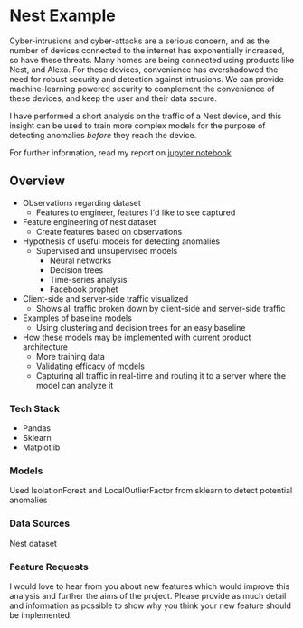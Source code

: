 # Nest Example

Cyber-intrusions and cyber-attacks are a serious concern, and as the number of devices connected to the internet has exponentially increased, so have these threats. Many homes are being connected using products like Nest, and Alexa. For these devices, convenience has overshadowed the need for robust security and detection against intrusions. We can provide machine-learning powered security to complement the convenience of these devices, and keep the user and their data secure. 

I have performed a short analysis on the traffic of a Nest device, and this insight can be used to train more complex models for the purpose of detecting anomalies *before* they reach the device.

For further information, read my report on [jupyter notebook](https://github.com/jonathanmendoza-tx/nest-example/blob/master/analysis.ipynb)

## Overview

- Observations regarding dataset
    - Features to engineer, features I'd like to see captured
- Feature engineering of nest dataset
    - Create features based on observations
- Hypothesis of useful models for detecting anomalies
    - Supervised and unsupervised models
        - Neural networks
        - Decision trees
        - Time-series analysis
        - Facebook prophet
- Client-side and server-side traffic visualized
    - Shows all traffic broken down by client-side and server-side traffic
- Examples of baseline models
    - Using clustering and decision trees for an easy baseline
- How these models may be implemented with current product architecture
    - More training data
    - Validating efficacy of models
    - Capturing all traffic in real-time and routing it to a server where the model can analyze it

### Tech Stack

- Pandas
- Sklearn
- Matplotlib

### Models

Used IsolationForest and LocalOutlierFactor from sklearn to detect potential anomalies

### Data Sources

Nest dataset

### Feature Requests

I would love to hear from you about new features which would improve this analysis and further the aims of the project. Please provide as much detail and information as possible to show why you think your new feature should be implemented.

